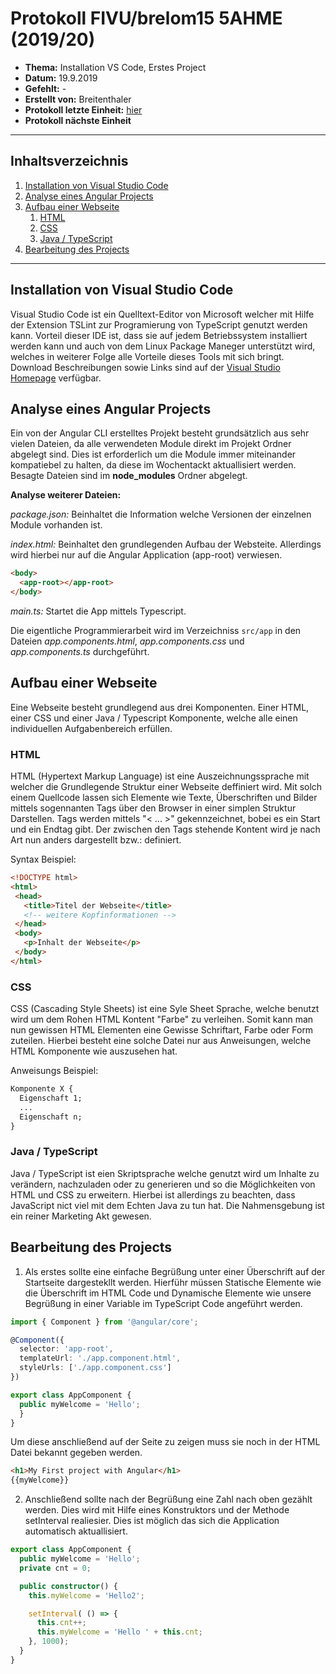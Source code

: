 # Protokoll FIVU/brelom15 5AHME (2019/20)

* **Thema:** Installation VS Code, Erstes Project  
* **Datum:** 19.9.2019
* **Gefehlt:** -
* **Erstellt von:** Breitenthaler
* **Protokoll letzte Einheit:** [hier](protokoll_2019-09-12_sx.md)
* **Protokoll nächste Einheit**

----------------------------------------------------------------------------------------------

## Inhaltsverzeichnis

1. [Installation von Visual Studio Code](#Installation-von-Visual-Studio-Code)  
2. [Analyse eines Angular Projects](#Analyse-eines-Angular-Projects  )
3. [Aufbau einer Webseite](#Aufbau-einer-Webseite)
    1. [HTML](#HTML)
    2. [CSS](#CSS)
    3. [Java / TypeScript](#Java-/-TypeScript)
4. [Bearbeitung des Projects](#Bearbeitung-des-Projects)

----------------------------------------------------------------------------------------------

## Installation von Visual Studio Code  

Visual Studio Code ist ein Quelltext-Editor von Microsoft welcher mit Hilfe der Extension
TSLint zur Programierung von TypeScript genutzt werden kann. Vorteil dieser IDE ist, dass sie auf jedem
Betriebssystem installiert werden kann und auch von dem Linux Package Maneger unterstützt wird, welches in weiterer Folge
 alle Vorteile dieses Tools mit sich bringt.   
Download Beschreibungen sowie Links sind auf der [Visual Studio Homepage](https://code.visualstudio.com) verfügbar.

## Analyse eines Angular Projects  

Ein von der Angular CLI erstelltes Projekt besteht grundsätzlich aus sehr vielen Dateien, da alle
verwendeten Module direkt im Projekt Ordner abgelegt sind. Dies ist erforderlich um die Module immer miteinander
kompatiebel zu halten, da diese im Wochentackt aktuallisiert werden. Besagte Dateien sind im **node_modules** Ordner abgelegt.

**Analyse weiterer Dateien:**

*package.json:* Beinhaltet die Information welche Versionen der einzelnen Module vorhanden ist.

*index.html:* Beinhaltet den grundlegenden Aufbau der Websteite. Allerdings wird hierbei nur auf die Angular Application
(app-root) verwiesen.
```html
<body>
  <app-root></app-root>
</body>

```
*main.ts:* Startet die App mittels Typescript.

Die eigentliche Programmierarbeit wird im Verzeichniss `src/app` in den Dateien *app.components.html*, *app.components.css* und
*app.components.ts* durchgeführt.

## Aufbau einer Webseite

Eine Webseite besteht grundlegend aus drei Komponenten. Einer HTML, einer CSS und einer Java / Typescript Komponente, welche alle einen individuellen Aufgabenbereich erfüllen.  

### HTML

 HTML (Hypertext Markup Language) ist eine Auszeichnungssprache mit welcher die Grundlegende Struktur einer Webseite deffiniert wird.
Mit solch einem Quellcode lassen sich Elemente wie Texte, Überschriften und Bilder mittels sogennanten Tags über den Browser in einer simplen Struktur Darstellen. Tags werden mittels "< ... >" gekennzeichnet, bobei es ein Start und ein Endtag gibt. Der zwischen den Tags stehende Kontent wird je nach Art nun anders dargestellt bzw.: definiert.  

 Syntax Beispiel:
 ```HTML
 <!DOCTYPE html>
<html>
  <head>
    <title>Titel der Webseite</title>
    <!-- weitere Kopfinformationen -->
  </head>
  <body>
    <p>Inhalt der Webseite</p>
  </body>
</html>

 ```

### CSS

CSS (Cascading Style Sheets) ist eine Syle Sheet Sprache, welche benutzt wird um dem Rohen HTML Kontent "Farbe" zu verleihen.
Somit kann man nun gewissen HTML Elementen eine Gewisse Schriftart, Farbe oder Form zuteilen. Hierbei besteht eine solche Datei nur aus Anweisungen, welche HTML Komponente wie auszusehen hat.  

Anweisungs Beispiel:
```CSS
Komponente X {
  Eigenschaft 1;
  ...
  Eigenschaft n;
}

```

### Java / TypeScript

Java / TypeScript ist eien Skriptsprache welche genutzt wird um Inhalte zu verändern, nachzuladen oder zu generieren und so die Möglichkeiten von HTML und CSS zu erweitern. Hierbei ist allerdings zu beachten, dass JavaScript nict viel mit dem Echten Java zu tun hat. Die Nahmensgebung ist ein reiner Marketing Akt gewesen.


## Bearbeitung des Projects

1. Als erstes sollte eine einfache Begrüßung unter einer Überschrift auf der Startseite dargestekllt werden.
Hierführ müssen Statische Elemente wie die Überschrift im HTML Code und Dynamische Elemente wie unsere Begrüßung in einer Variable im TypeScript Code angeführt werden.  

```TypeScript
import { Component } from '@angular/core';

@Component({
  selector: 'app-root',
  templateUrl: './app.component.html',
  styleUrls: ['./app.component.css']
})

export class AppComponent {
  public myWelcome = 'Hello';
  }
}
```
Um diese anschließend auf der Seite zu zeigen muss sie noch in der HTML Datei bekannt gegeben werden.

```HTML
<h1>My First project with Angular</h1>
{{myWelcome}}
```



2. Anschließend sollte nach der Begrüßung eine Zahl nach oben gezählt werden. Dies wird mit Hilfe eines Konstruktors und der Methode setInterval realiesier. Dies ist möglich das sich die Application automatisch aktuallisiert.  

```TypeScript
export class AppComponent {
  public myWelcome = 'Hello';
  private cnt = 0;

  public constructor() {
    this.myWelcome = 'Hello2';

    setInterval( () => {
      this.cnt++;
      this.myWelcome = 'Hello ' + this.cnt;
    }, 1000);
  }
}
```
